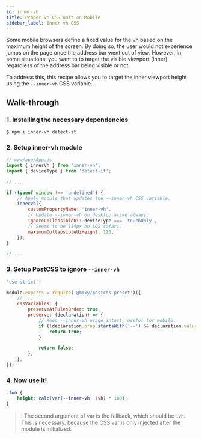 ```yaml
---
id: inner-vh
title: Proper vh CSS unit on Mobile
sidebar_label: Inner vh CSS
---
```


Some mobile browsers define a fixed value for the vh based on the maximum height of the screen. By doing so, the user would not experience jumps on the page once the address bar went out of view. However, in some situations, you want to to target the visible viewport (inner), regardless of the address bar being visible or not.

To address this, this recipe allows you to target the inner viewport height using the `--inner-vh` CSS variable.

## Walk-through

### 1. Installing the necessary dependencies

```sh
$ npm i inner-vh detect-it
```

### 2. Setup inner-vh module

```js
// www/app/App.js
import { innerVh } from 'inner-vh';
import { deviceType } from 'detect-it';

// ...

if (typeof window !== 'undefined') {
    // Apply module that updates the --inner-vh CSS variable.
    innerVh({
        customPropertyName: 'inner-vh',
        // Update --inner-vh on desktop alike always.
        ignoreCollapsibleUi: deviceType === 'touchOnly',
        // Seems to be 114px on iOS safari.
        maximumCollapsibleUiHeight: 120,
    });
}

// ...
```

### 3. Setup PostCSS to ignore `--inner-vh`

```js
'use strict';

module.exports = require('@moxy/postcss-preset')({
    // ...
    cssVariables: {
        preserveAtRulesOrder: true,
        preserve: (declaration) => {
            // Keep --inner-vh usage intact, useful for mobile.
            if (!declaration.prop.startsWith('--') && declaration.value.includes('--inner-vh')) {
                return true;
            }

            return false;
        },
    },
});
```

### 4. Now use it!

```css
.foo {
    height: calc(var(--inner-vh, 1vh) * 100);
}
```

> ℹ️ The second argument of var is the fallback, which should be `1vh`. This is necessary, because the CSS var is only injected after the module is initialized.
